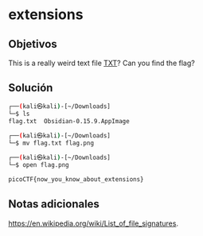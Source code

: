 # extensions

## Objetivos
This is a really weird text file [TXT](https://jupiter.challenges.picoctf.org/static/e7e5d188621ee705ceeb0452525412ef/flag.txt)? Can you find the flag?


## Solución 
```bash
┌──(kali㉿kali)-[~/Downloads]
└─$ ls
flag.txt  Obsidian-0.15.9.AppImage
                                                                                                                 
┌──(kali㉿kali)-[~/Downloads]
└─$ mv flag.txt flag.png

┌──(kali㉿kali)-[~/Downloads]
└─$ open flag.png 

picoCTF{now_you_know_about_extensions}
```

## Notas adicionales 
https://en.wikipedia.org/wiki/List_of_file_signatures.